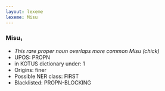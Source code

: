 ```yaml
---
layout: lexeme
lexeme: Misu
---
```


###  Misu₁

* _This rare proper noun overlaps more common *Misu* (chick)_
* UPOS:  PROPN
* in KOTUS dictionary under:  1
* Origins: finer 
* Possible NER class:  FIRST
* Blacklisted:  PROPN-BLOCKING


